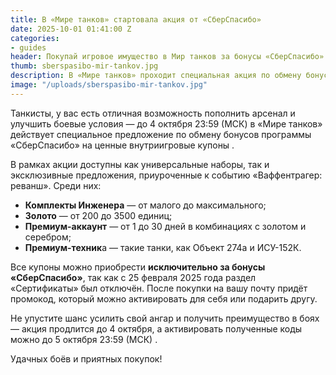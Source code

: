 ```yaml
---
title: В «Мире танков» стартовала акция от «СберСпасибо»
date: 2025-10-01 01:41:00 Z
categories:
- guides
header: Покупай игровое имущество в Мир танков за бонусы «СберСпасибо»!
thumb: sberspasibo-mir-tankov.jpg
description: В «Мире танков» проходит специальная акция по обмену бонусов «СберСпасибо» на ценные внутриигровые предметы...
image: "/uploads/sberspasibo-mir-tankov.jpg"
---
```


Танкисты, у вас есть отличная возможность пополнить арсенал и улучшить боевые условия — до 4 октября 23:59 (МСК) в «Мире танков» действует специальное предложение по обмену бонусов программы «СберСпасибо» на ценные внутриигровые купоны .

В рамках акции доступны как универсальные наборы, так и эксклюзивные предложения, приуроченные к событию «Ваффентрагер: реванш». Среди них:

*   **Комплекты Инженера** — от малого до максимального;
*   **Золото** — от 200 до 3500 единиц;
*   **Премиум-аккаунт** — от 1 до 30 дней в комбинациях с золотом и серебром;
*   **Премиум-техник**а — такие танки, как Объект 274а и ИСУ-152К.

Все купоны можно приобрести **исключительно за бонусы «СберСпасибо»**, так как с 25 февраля 2025 года раздел «Сертификаты» был отключён. После покупки на вашу почту придёт промокод, который можно активировать для себя или подарить другу.

Не упустите шанс усилить свой ангар и получить преимущество в боях — акция продлится до 4 октября, а активировать полученные коды можно до 5 октября 23:59 (МСК) .

Удачных боёв и приятных покупок!

